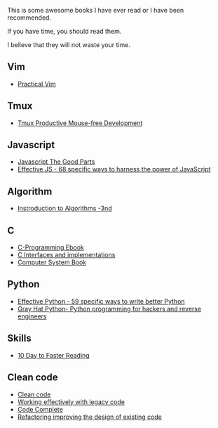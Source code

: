 This is some awesome books I have ever read or I have been recommended.

If you have time, you should read them.

I believe that they will not waste your time.

## Vim
* [Practical
Vim](https://www.dropbox.com/home/Recommend%20Books?preview=Practical+Vim+-+Edit+Text+at+the+Speed+of+Thought+%5BV.7%5D+-+D.+Neil+(Pragmatic%2C+2012)+BBS.pdf)

## Tmux
* [Tmux Productive Mouse-free
    Development](https://www.dropbox.com/home/Recommend%20Books?preview=Tmux_+Mouse+Free+Productivity+By+Brian+Hogan.pdf)

## Javascript
* [Javascript The Good
    Parts](https://www.dropbox.com/home/Recommend%20Books?preview=javascript_the_good_parts.pdf)
* [Effective JS - 68 specific ways to harness the power of
    JavaScript](https://www.dropbox.com/home/Recommend%20Books?preview=introduction-to-algorithms-3rd-edition.pdf)

## Algorithm
* [Instroduction to Algorithms
    -3nd](https://www.dropbox.com/home/Recommend%20Books?preview=introduction-to-algorithms-3rd-edition.pdf)

## C
* [C-Programming Ebook](https://www.dropbox.com/home/Recommend%20Books?preview=C-Programming-Ebook.pdf)
* [C Interfaces and implementations](https://www.dropbox.com/home/Recommend%20Books?preview=David_R_Hanson-C_Interfaces_and_Implementations-EN.pdf)
* [Computer System Book](https://www.dropbox.com/home/Recommend%20Books?preview=ComputerSystemBook.pdf)

## Python
* [Effective Python - 59 specific ways to write better Python](https://www.amazon.com/Effective-Python-Specific-Software-Development/dp/0134034287)
* [Gray Hat Python- Python programming for hackers and reverse engineers](https://www.dropbox.com/home/Recommend%20Books?preview=Gray+Hat+Python.pdf)

## Skills
* [10 Day to Faster
    Reading](https://www.dropbox.com/home/Recommend%20Books?preview=pdfbooksinfo.blogspot.com+10+Days+to+Faster+Reading.pdf)

## Clean code
* [Clean
    code](https://www.dropbox.com/home/Recommend%20Books/Clean%20Code?preview=CleanCode.pdf)
* [Working effectively with legacy
    code](https://www.dropbox.com/home/Recommend%20Books/Clean%20Code?preview=%5BPROGRAMMING%5D%5BWorking+Effectively.+with+Legacy+Code%5D.pdf)
* [Code
    Complete](https://www.dropbox.com/home/Recommend%20Books/Clean%20Code?preview=Code+Complete++Second+Edition+By+Steve+Mcconnell+(Microsoft+Press+2004).pdf)
* [Refactoring improving the design of existing
    code](https://www.dropbox.com/home/Recommend%20Books/Clean%20Code?preview=Refactoring_improving_the_design_of_existing_code.pdf)
